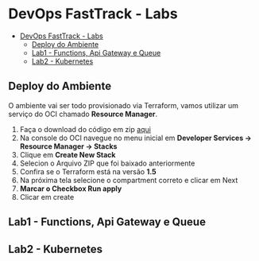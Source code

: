 # DevOps FastTrack - Labs

- [DevOps FastTrack - Labs](#devops-fasttrack---labs)
  - [Deploy do Ambiente](#deploy-do-ambiente)
  - [Lab1 - Functions, Api Gateway e Queue](#lab1---functions-api-gateway-e-queue)
  - [Lab2 - Kubernetes](#lab2---kubernetes)

## Deploy do Ambiente

O ambiente vai ser todo provisionado via Terraform, vamos utilizar um serviço do OCI chamado **Resource Manager**.

1. Faça o download do código em zip [aqui](/releases/download/latest/terraform.zip)
2. Na console do OCI navegue no menu inicial em **Developer Services -> Resource Manager -> Stacks**
3. Clique em **Create New Stack**
4. Selecion o Arquivo ZIP que foi baixado anteriormente
5. Confira se o Terraform está na versão **1.5**
6. Na próxima tela selecione o compartment correto e clicar em Next
7. **Marcar o Checkbox Run apply**
8. Clicar em create

## Lab1 - Functions, Api Gateway e Queue

## Lab2 - Kubernetes
